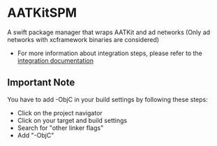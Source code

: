 # AATKitSPM

A swift package manager that wraps AATKit and ad networks (Only ad networks with xcframework binaries are considered)

* For more information about integration steps, please refer to the [integration documentation](https://aatkit.gitbook.io/ios-integration/start/setup/swift-package-manager) 

## Important Note
You have to add -ObjC in your build settings by following these steps:

* Click on the project navigator
* Click on your target and build settings
* Search for "other linker flags"
* Add "-ObjC"
